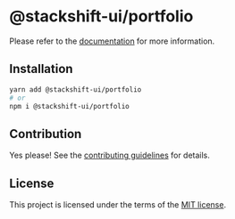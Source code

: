 # @stackshift-ui/portfolio



Please refer to the [documentation](https://stackshift-ui.webriq.com/docs/components/portfolio) for more information.

## Installation

```sh
yarn add @stackshift-ui/portfolio
# or
npm i @stackshift-ui/portfolio
```

## Contribution

Yes please! See the
[contributing guidelines](https://github.com/stackshift-ui/components/master/CONTRIBUTING.md)
for details.

## License

This project is licensed under the terms of the
[MIT license](https://github.com/stackshift-ui/components/master/LICENSE).
